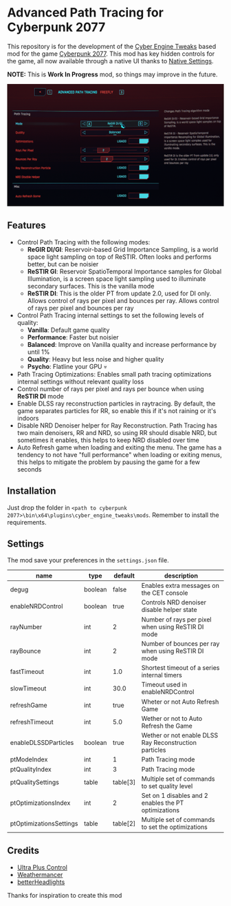 # Advanced Path Tracing for Cyberpunk 2077

This repository is for the development of the [Cyber Engine Tweaks](https://wiki.redmodding.org/cyber-engine-tweaks) based mod for the game [Cyberpunk 2077](https://www.cyberpunk.net/). This mod has key hidden controls for the game, all now available through a native UI thanks to [Native Settings](https://www.nexusmods.com/cyberpunk2077/mods/3518).

**NOTE:** This is **Work In Progress** mod, so things may improve in the future.

![Advanced Path Tracing Menu](/menu.png?raw=true)

## Features

- Control Path Tracing with the following modes:
  - **ReGIR DI/GI**: Reservoir-based Grid Importance Sampling, is a world space light sampling on top of ReSTIR. Often looks and performs better, but can be noisier
  - **ReSTIR GI**: Reservoir SpatioTemporal Importance samples for Global Illumination, is a screen space light sampling used to illuminate secondary surfaces. This is the vanilla mode
  - **ReSTIR DI**: This is the older PT from update 2.0, used for DI only. Allows control of rays per pixel and bounces per ray. Allows control of rays per pixel and bounces per ray
- Control Path Tracing internal settings to set the following levels of quality:
  - **Vanilla**: Default game quality
  - **Performance**: Faster but noisier
  - **Balanced**: Improve on Vanilla quality and increase performance by until 1%
  - **Quality**: Heavy but less noise and higher quality
  - **Psycho**: Flatline your GPU 💀
- Path Tracing Optimizations: Enables small path tracing optimizations internal settings without relevant quality loss
- Control number of rays per pixel and rays per bounce when using **ReSTIR DI** mode
- Enable DLSS ray reconstruction particles in raytracing. By default, the game separates particles for RR, so enable this if it's not raining or it's indoors
- Disable NRD Denoiser helper for Ray Reconstruction. Path Tracing has two main denoisers, RR and NRD, so using RR should disable NRD, but sometimes it enables, this helps to keep NRD disabled over time
- Auto Refresh game when loading and exiting the menu. The game has a tendency to not have "full performance" when loading or exiting menus, this helps to mitigate the problem by pausing the game for a few seconds

## Installation

Just drop the folder in `<path to cyberpunk 2077>\bin\x64\plugins\cyber_engine_tweaks\mods`. Remember to install the requirements.

## Settings

The mod save your preferences in the `settings.json` file.

| name | type | default | description |
| ---- | ---- | ------- | ----------- |
| degug | boolean | false | Enables extra messages on the CET console |
| enableNRDControl | boolean | true | Controls NRD denoiser disable helper state |
| rayNumber | int | 2 | Number of rays per pixel when using ReSTIR DI mode |
| rayBounce | int | 2 | Number of bounces per ray when using ReSTIR DI mode |
| fastTimeout | int | 1.0 | Shortest timeout of a series internal timers |
| slowTimeout | int | 30.0 | Timeout used in enableNRDControl |
| refreshGame | int | true | Wheter or not Auto Refresh Game |
| refreshTimeout | int | 5.0 | Wether or not to Auto Refresh the Game |
| enableDLSSDParticles | boolean | true | Wether or not enable DLSS Ray Reconstruction particles |
| ptModeIndex | int | 1 | Path Tracing mode |
| ptQualityIndex | int | 3 | Path Tracing mode |
| ptQualitySettings | table | table[3] | Multiple set of commands to set quality level |
| ptOptimizationsIndex | int | 2 | Set on 1 disables and 2 enables the PT optimizations |
| ptOptimizationsSettings | table | table[2] | Multiple set of commands to set the optimizations |

## Credits

- [Ultra Plus Control](https://www.nexusmods.com/cyberpunk2077/mods/10490)
- [Weathermancer](https://www.nexusmods.com/cyberpunk2077/mods/9805)
- [betterHeadlights](https://www.nexusmods.com/cyberpunk2077/mods/5013)

Thanks for inspiration to create this mod
